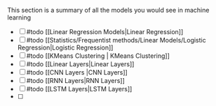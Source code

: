 This section is a summary of all the models you would see in machine learning

- [ ] #todo [[Linear Regression Models|Linear Regression]]
- [ ] #todo [[Statistics/Frequentist methods/Linear Models/Logistic Regression|Logistic Regression]]
- [ ] #todo [[KMeans Clustering | KMeans Clustering]]
- [ ] #todo [[Linear Layers|Linear Layers]]
- [ ] #todo [[CNN Layers |CNN Layers]]
- [ ] #todo [[RNN Layers|RNN Layers]]
- [ ] #todo [[LSTM Layers|LSTM Layers]]
- [ ] 
